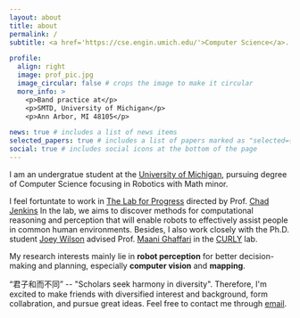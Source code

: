 ```yaml
---
layout: about
title: about
permalink: /
subtitle: <a href='https://cse.engin.umich.edu/'>Computer Science</a>. University of Michigan.

profile:
  align: right
  image: prof_pic.jpg
  image_circular: false # crops the image to make it circular
  more_info: >
    <p>Band practice at</p>
    <p>SMTD, University of Michigan</p>
    <p>Ann Arbor, MI 48105</p>

news: true # includes a list of news items
selected_papers: true # includes a list of papers marked as "selected={true}"
social: true # includes social icons at the bottom of the page
---
```

I am an undergratue student at the [University of Michigan](https://umich.edu/), pursuing degree of Computer Science focusing in Robotics with Math minor.

I feel fortuntate to work in [The Lab for Progress](https://progress.eecs.umich.edu/) directed by Prof. [Chad Jenkins](https://web.eecs.umich.edu/~ocj/) In the lab, we aims to discover methods for computational reasoning and perception that will enable robots to effectively assist people in common human environments. Besides, I also work closely with the Ph.D. student [Joey Wilson](https://joeywilsoniv.com/) advised Prof. [Maani Ghaffari](https://robotics.umich.edu/profile/maani-ghaffari/) in the [CURLY](https://curly.engin.umich.edu/) lab. 

My research interests mainly lie in **robot perception** for better decision-making and planning, especially **computer vision** and **mapping**.

“君子和而不同” -- "Scholars seek harmony in diversity". Therefore, I'm excited to make friends with diversified interest and background, form collabration, and pursue great ideas. Feel free to contact me through [email](rhxu@umich.edu).
